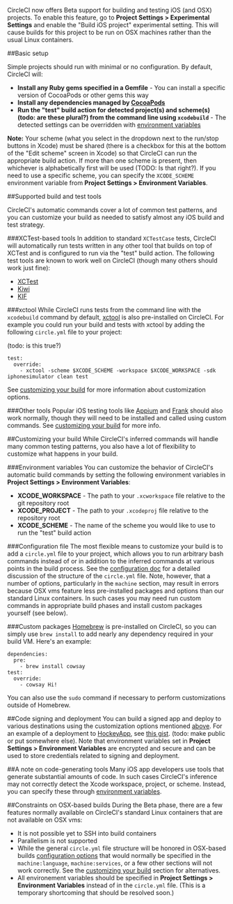 <!--

title: Test iOS applications
short_title: iOS
last_updated: December 17, 2014

-->

CircleCI now offers Beta support for building and testing iOS (and OSX) projects.
To enable this feature, go to **Project Settings > Experimental Settings** and
enable the "Build iOS project" experimental setting. This will cause builds for
this project to be run on OSX machines rather than the usual Linux containers.


##Basic setup

Simple projects should run with minimal or no configuration. By default, CircleCI will:

* **Install any Ruby gems specified in a Gemfile** - You can install a specific version of CocoaPods or other gems this way
* **Install any dependencies managed by [CocoaPods](http://cocoapods.org/)**
* **Run the "test" build action for detected project(s) and scheme(s) (todo: are these plural?) 
from the command line using `xcodebuild`** - The detected settings can be overridden with [environment variables](#environment-variables)

**Note:** Your scheme (what you select in the dropdown next to the
run/stop buttons in Xcode) must be shared (there is a checkbox for this at the bottom of
the "Edit scheme" screen in Xcode) so that CircleCI can run the appropriate build action.
If more than one scheme is present, then whichever is alphabetically first will be used
(TODO: Is that right?). If you need to use a specific scheme, you can specify the
`XCODE_SCHEME` environment variable from **Project Settings > Environment Variables**.


##Supported build and test tools

CircleCI's automatic commands cover a lot of common test patterns, and you can customize your build
as needed to satisfy almost any iOS build and test strategy.

###XCTest-based tools
In addition to standard `XCTestCase` tests, CircleCI will automatically run tests
written in any other tool that builds on top of XCTest and is configured to run
via the "test" build action. The following test tools are known to work well on CircleCI
(though many others should work just fine):

* [XCTest](https://developer.apple.com/library/ios/documentation/DeveloperTools/Conceptual/testing_with_xcode/Introduction/Introduction.html)
* [Kiwi](https://github.com/kiwi-bdd/Kiwi)
* [KIF](https://github.com/kif-framework/KIF)

###xctool
While CircleCI runs tests from the command line with the `xcodebuild` command by
default, [xctool](https://github.com/facebook/xctool) is also pre-installed on
CircleCI. For example you could run your build and tests with xctool by adding
the following `circle.yml` file to your project:

(todo: is this true?)
```
test:
  override:
    - xctool -scheme $XCODE_SCHEME -workspace $XCODE_WORKSPACE -sdk iphonesimulator clean test
```

See [customizing your build](#customizing-your-build) for more information about customization options.

###Other tools
Popular iOS testing tools like [Appium](http://appium.io/) and [Frank](http://www.testingwithfrank.com/) should also
work normally, though they will need to be installed and called using custom commands.
See [customizing your build](#customizing-your-build) for more info.


##Customizing your build
While CircleCI's inferred commands will handle many common testing patterns, you also
have a lot of flexibility to customize what happens in your build.

###Environment variables
You can customize the behavior of CircleCI's automatic build commands by setting
the following environment variables in **Project Settings > Environment Variables**:

* **XCODE_WORKSPACE** - The path to your `.xcworkspace` file relative to the git repository root
* **XCODE_PROJECT** - The path to your `.xcodeproj` file relative to the repository root
* **XCODE_SCHEME** - The name of the scheme you would like to use to run the "test" build action

###Configuration file
The most flexible means to customize your build is to add a `circle.yml` file to your project,
which allows you to run arbitrary bash commands instead of or in addition to the inferred commands
at various points in the build process. See the [configuration doc](/docs/configuration) for
a detailed discussion of the structure of the `circle.yml` file. Note, however, that
a number of options, particularly in the `machine` section, may result in errors because
OSX vms feature less pre-installed packages and options than our standard Linux containers.
In such cases you may need run custom commands in appropriate build phases and install
custom packages yourself (see below).

###Custom packages
[Homebrew](http://brew.sh/) is pre-installed on CircleCI, so you can simply use `brew install`
to add nearly any dependency required in your build VM. Here's an example:
```
dependencies:
  pre:
    - brew install cowsay
test:
  override:
    - cowsay Hi!
```

You can also use the `sudo` command if necessary to perform customizations outside of Homebrew.

##Code signing and deployment
You can build a signed app and deploy to various destinations using the customization options
mentioned [above](#customizing-your-build). For an example of a deployment to
[HockeyApp](http://hockeyapp.net/features/), see [this gist](https://gist.github.com/bellkev/cb067710d6d0adf7c678).
(todo: make public or put somewhere else). Note that environment variables set in 
**Project Settings > Environment Variables** are encrypted and secure and can be used to store
credentials related to signing and deployment.

##A note on code-generating tools
Many iOS app developers use tools that generate substantial amounts of code. In such
cases CircleCI's inference may not correctly detect the Xcode workspace, project, or
scheme. Instead, you can specify these through [environment variables](#environment-variables).


##Constraints on OSX-based builds
During the Beta phase, there are a few features normally available on CircleCI's standard
Linux containers that are not available on OSX vms:

* It is not possible yet to SSH into build containers
* Parallelism is not supported
* While the general `circle.yml` file structure will be honored in OSX-based builds
[configuration options](/docs/configuration) that would normally be specified in the
`machine:language`, `machine:services`, or a few other sections will not work correctly.
See the [customizing your build](#customizing-your-build) section for alternatives.
* All environement variables should be specified in **Project Settings > Environment Variables**
instead of in the `circle.yml` file. (This is a temporary shortcoming that should be resolved soon.)
